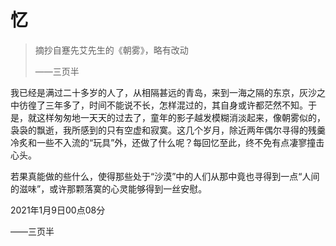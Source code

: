# 忆

>摘抄自蹇先艾先生的《朝雾》，略有改动
>
>——三页半

我已经是满过二十多岁的人了，从相隔甚远的青岛，来到一海之隔的东京，灰沙之中彷徨了三年多了，时间不能说不长，怎样混过的，其自身或许都茫然不知。于是，就这样匆匆地一天天的过去了，童年的影子越发模糊消淡起来，像朝雾似的，袅袅的飘逝，我所感到的只有空虚和寂寞。这几个岁月，除近两年偶尔寻得的残羹冷炙和一些不入流的“玩具”外，还做了什么呢？每回忆至此，终不免有点凄寥撞击心头。

若果真能做的些什么，使得那些处于“沙漠”中的人们从那中竟也寻得到一点“人间的滋味”，或许那颗落寞的心灵能够得到一丝安慰。

2021年1月9日00点08分

——三页半
